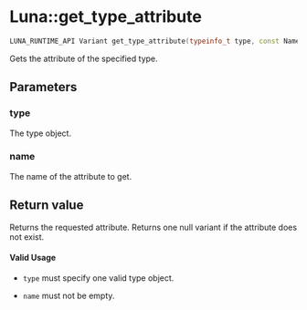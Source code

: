 # Luna::get_type_attribute

```c++
LUNA_RUNTIME_API Variant get_type_attribute(typeinfo_t type, const Name &name)
```

Gets the attribute of the specified type. 



## Parameters
### type
The type object. 

### name
The name of the attribute to get. 

## Return value
Returns the requested attribute. Returns one null variant if the attribute does not exist. 

#### Valid Usage
* `type` must specify one valid type object.

* `name` must not be empty. 


